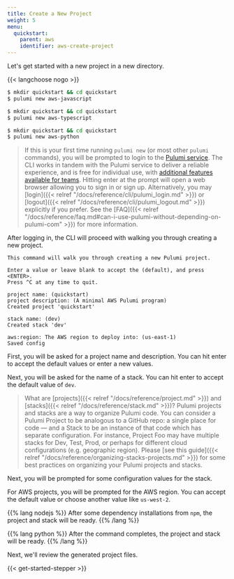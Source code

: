 ```yaml
---
title: Create a New Project
weight: 5
menu:
  quickstart:
    parent: aws
    identifier: aws-create-project
---
```


Let's get started with a new project in a new directory.

{{< langchoose nogo >}}

<div class="language-prologue-javascript"></div>

```bash
$ mkdir quickstart && cd quickstart
$ pulumi new aws-javascript
```

<div class="language-prologue-typescript"></div>

```bash
$ mkdir quickstart && cd quickstart
$ pulumi new aws-typescript
```

<div class="language-prologue-python"></div>

```bash
$ mkdir quickstart && cd quickstart
$ pulumi new aws-python
```

> If this is your first time running `pulumi new` (or most other `pulumi` commands), you will be prompted to login to the [Pulumi service](https://app.pulumi.com). The CLI works in tandem with the Pulumi service to deliver a reliable experience, and is free for individual use, with [additional features available for teams](https://www.pulumi.com/pricing/). Hitting enter at the prompt will open a web browser allowing you to sign in or sign up. Alternatively, you may [login]({{< relref "/docs/reference/cli/pulumi_login.md" >}}) or [logout]({{< relref "/docs/reference/cli/pulumi_logout.md" >}}) explicitly if you prefer. See the [FAQ]({{< relref "/docs/reference/faq.md#can-i-use-pulumi-without-depending-on-pulumi-com" >}}) for more information.

After logging in, the CLI will proceed with walking you through creating a new project.

```
This command will walk you through creating a new Pulumi project.

Enter a value or leave blank to accept the (default), and press <ENTER>.
Press ^C at any time to quit.

project name: (quickstart)
project description: (A minimal AWS Pulumi program)
Created project 'quickstart'

stack name: (dev)
Created stack 'dev'

aws:region: The AWS region to deploy into: (us-east-1)
Saved config
```

First, you will be asked for a project name and description. You can hit enter to accept the default values or enter a new values.

Next, you will be asked for the name of a stack. You can hit enter to accept the default value of `dev`.

> What are [projects]({{< relref "/docs/reference/project.md" >}}) and [stacks]({{< relref "/docs/reference/stack.md" >}})? Pulumi projects and stacks are a way to organize Pulumi code. You can consider a Pulumi Project to be analogous to a GitHub repo: a single place for code — and a Stack to be an instance of that code which has separate configuration. For instance, Project Foo may have multiple stacks for Dev, Test, Prod, or perhaps for different cloud configurations (e.g. geographic region). Please [see this guide]({{< relref "/docs/reference/organizing-stacks-projects.md" >}}) for some best practices on organizing your Pulumi projects and stacks.

Next, you will be prompted for some configuration values for the stack.

For AWS projects, you will be prompted for the AWS region. You can accept the default value or choose another value like `us-west-2`.

{{% lang nodejs %}}
After some dependency installations from `npm`, the project and stack will be ready.
{{% /lang %}}

{{% lang python %}}
After the command completes, the project and stack will be ready.
{{% /lang %}}

Next, we'll review the generated project files.

{{< get-started-stepper >}}
